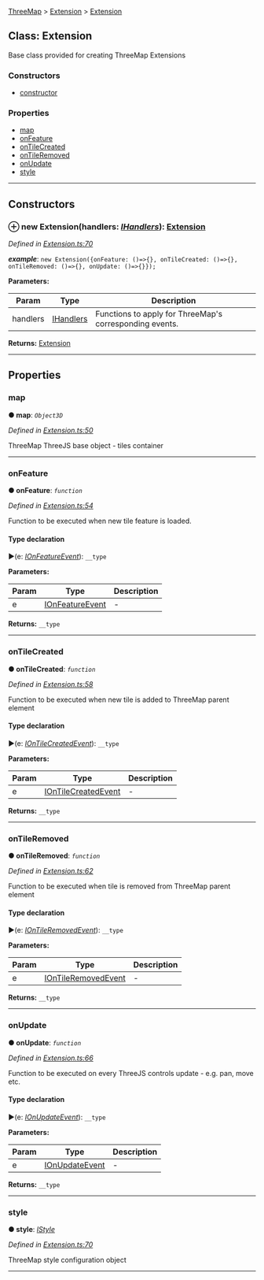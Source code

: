 [ThreeMap](api-readme.md) > [Extension](api-modules-extension.md) > [Extension](api-classes-extension.extension-1.md)



## Class: Extension


Base class provided for creating ThreeMap Extensions

### Constructors

* [constructor](api-classes-extension.extension-1.md#constructor)


### Properties

* [map](api-classes-extension.extension-1.md#map)
* [onFeature](api-classes-extension.extension-1.md#onfeature)
* [onTileCreated](api-classes-extension.extension-1.md#ontilecreated)
* [onTileRemoved](api-classes-extension.extension-1.md#ontileremoved)
* [onUpdate](api-classes-extension.extension-1.md#onupdate)
* [style](api-classes-extension.extension-1.md#style)



---
## Constructors
<a id="constructor"></a>


### ⊕ **new Extension**(handlers: *[IHandlers](api-interfaces-extension.ihandlers.md)*): [Extension](api-classes-extension.extension-1.md)


*Defined in [Extension.ts:70](https://github.com/areknawo/Three-Map/blob/41e1f78/src/Extension.ts#L70)*


*__example__*: `new Extension({onFeature: ()=>{}, onTileCreated: ()=>{}, onTileRemoved: ()=>{}, onUpdate: ()=>{}});`



**Parameters:**

| Param | Type | Description |
| ------ | ------ | ------ |
| handlers | [IHandlers](api-interfaces-extension.ihandlers.md)   |  Functions to apply for ThreeMap's corresponding events. |





**Returns:** [Extension](api-classes-extension.extension-1.md)

---


## Properties
<a id="map"></a>

###  map

**●  map**:  *`Object3D`* 

*Defined in [Extension.ts:50](https://github.com/areknawo/Three-Map/blob/41e1f78/src/Extension.ts#L50)*



ThreeMap ThreeJS base object - tiles container




___

<a id="onfeature"></a>

###  onFeature

**●  onFeature**:  *`function`* 

*Defined in [Extension.ts:54](https://github.com/areknawo/Three-Map/blob/41e1f78/src/Extension.ts#L54)*



Function to be executed when new tile feature is loaded.

#### Type declaration
►(e: *[IOnFeatureEvent](api-interfaces-extension.ionfeatureevent.md)*): `__type`



**Parameters:**

| Param | Type | Description |
| ------ | ------ | ------ |
| e | [IOnFeatureEvent](api-interfaces-extension.ionfeatureevent.md)   |  - |





**Returns:** `__type`






___

<a id="ontilecreated"></a>

###  onTileCreated

**●  onTileCreated**:  *`function`* 

*Defined in [Extension.ts:58](https://github.com/areknawo/Three-Map/blob/41e1f78/src/Extension.ts#L58)*



Function to be executed when new tile is added to ThreeMap parent element

#### Type declaration
►(e: *[IOnTileCreatedEvent](api-interfaces-extension.iontilecreatedevent.md)*): `__type`



**Parameters:**

| Param | Type | Description |
| ------ | ------ | ------ |
| e | [IOnTileCreatedEvent](api-interfaces-extension.iontilecreatedevent.md)   |  - |





**Returns:** `__type`






___

<a id="ontileremoved"></a>

###  onTileRemoved

**●  onTileRemoved**:  *`function`* 

*Defined in [Extension.ts:62](https://github.com/areknawo/Three-Map/blob/41e1f78/src/Extension.ts#L62)*



Function to be executed when tile is removed from ThreeMap parent element

#### Type declaration
►(e: *[IOnTileRemovedEvent](api-interfaces-extension.iontileremovedevent.md)*): `__type`



**Parameters:**

| Param | Type | Description |
| ------ | ------ | ------ |
| e | [IOnTileRemovedEvent](api-interfaces-extension.iontileremovedevent.md)   |  - |





**Returns:** `__type`






___

<a id="onupdate"></a>

###  onUpdate

**●  onUpdate**:  *`function`* 

*Defined in [Extension.ts:66](https://github.com/areknawo/Three-Map/blob/41e1f78/src/Extension.ts#L66)*



Function to be executed on every ThreeJS controls update - e.g. pan, move etc.

#### Type declaration
►(e: *[IOnUpdateEvent](api-interfaces-extension.ionupdateevent.md)*): `__type`



**Parameters:**

| Param | Type | Description |
| ------ | ------ | ------ |
| e | [IOnUpdateEvent](api-interfaces-extension.ionupdateevent.md)   |  - |





**Returns:** `__type`






___

<a id="style"></a>

###  style

**●  style**:  *[IStyle](api-interfaces-interfaces.istyle.md)* 

*Defined in [Extension.ts:70](https://github.com/areknawo/Three-Map/blob/41e1f78/src/Extension.ts#L70)*



ThreeMap style configuration object




___


